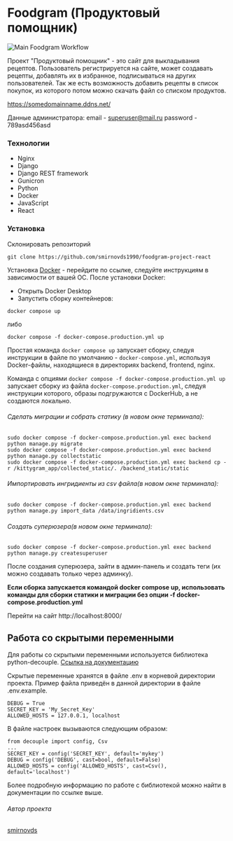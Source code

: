 # Foodgram (Продуктовый помощник)

![Main Foodgram Workflow](https://github.com/smirnovds1990/foodgram-project-react/actions/workflows/main.yml/badge.svg)

Проект "Продуктовый помощник" - это сайт для выкладывания рецептов. Пользователь регистрируется на сайте, может создавать рецепты, добавлять их в избранное, подписываться на других пользователей. Так же есть возможность добавить рецепты в список покупок, из которого потом можно скачать файл со списком продуктов.

https://somedomainname.ddns.net/

Данные администратора:
email - superuser@mail.ru
password - 789asd456asd

### Технологии
- Nginx
- Django
- Django REST framework
- Gunicron
- Python
- Docker
- JavaScript
- React

### Установка
Склонировать репозиторий
```
git clone https://github.com/smirnovds1990/foodgram-project-react
```
Установка [Docker](https://www.docker.com/get-started/) - перейдите по ссылке, следуйте инструкциям в зависимости от вашей ОС.
После установки Docker:
 - Открыть Docker Desktop
- Запустить сборку контейнеров:
```
docker compose up
```
либо
```
docker compose -f docker-compose.production.yml up
```
Простая команда `docker compose up` запускает сборку, следуя инструкции в файле по умолчанию - `docker-compose.yml`, используя Docker-файлы, находящиеся в директориях backend, frontend, nginx.

Команда с опциями `docker compose -f docker-compose.production.yml up` запускает сборку из файла `docker-compose.production.yml`, следуя инструкции которого, образы подгружаются с DockerHub, а не создаются локально.

###### Сделать миграции и собрать статику (в новом окне терминала):

```
sudo docker compose -f docker-compose.production.yml exec backend python manage.py migrate
sudo docker compose -f docker-compose.production.yml exec backend python manage.py collectstatic
sudo docker compose -f docker-compose.production.yml exec backend cp -r /kittygram_app/collected_static/. /backend_static/static
```

###### Импортировать ингридиенты из csv файла(в новом окне терминала):

```
sudo docker compose -f docker-compose.production.yml exec backend python manage.py import_data /data/ingridients.csv
```

###### Создать суперюзера(в новом окне терминала):

```
sudo docker compose -f docker-compose.production.yml exec backend python manage.py createsuperuser
```

После создания суперюзера, зайти в админ-панель и создать теги (их можно создавать только через админку).

**Если сборка запускается командой docker compose up, использовать команды для сборки статики и миграции без опции -f docker-compose.production.yml**

Перейти на сайт http://localhost:8000/

## Работа со скрытыми переменными

Для работы со скрытыми переменными используется библиотека python-decouple. [Ссылка на документацию](https://pypi.org/project/python-decouple/)

Скрытые переменные хранятся в файле .env в корневой директории проекта. Пример файла приведён в данной директории в файле .env.example.
```
DEBUG = True
SECRET_KEY = 'My_Secret_Key'
ALLOWED_HOSTS = 127.0.0.1, localhost
```
В файле настроек вызываются следующим образом:
```
from decouple import config, Csv
...
SECRET_KEY = config('SECRET_KEY', default='mykey')
DEBUG = config('DEBUG', cast=bool, default=False)
ALLOWED_HOSTS = config('ALLOWED_HOSTS', cast=Csv(), default='localhost')
```
Более подробную информацию по работе с библиотекой можно найти в документации по ссылке выше.


###### Автор проекта
[smirnovds](https://github.com/smirnovds1990)
